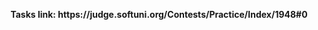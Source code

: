 <p align="center">
  <b>Tasks link: https://judge.softuni.org/Contests/Practice/Index/1948#0</b><br>
</p>
